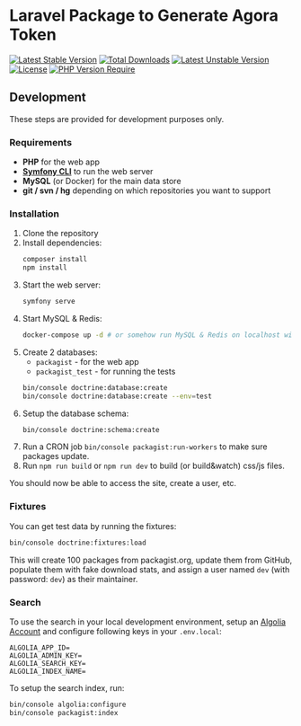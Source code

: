# Laravel Package to Generate Agora Token

[![Latest Stable Version](http://poser.pugx.org/phpunit/phpunit/v)](https://packagist.org/packages/phpunit/phpunit) [![Total Downloads](http://poser.pugx.org/phpunit/phpunit/downloads)](https://packagist.org/packages/phpunit/phpunit) [![Latest Unstable Version](http://poser.pugx.org/phpunit/phpunit/v/unstable)](https://packagist.org/packages/phpunit/phpunit) [![License](http://poser.pugx.org/phpunit/phpunit/license)](https://packagist.org/packages/phpunit/phpunit) [![PHP Version Require](http://poser.pugx.org/phpunit/phpunit/require/php)](https://packagist.org/packages/phpunit/phpunit)

## Development

These steps are provided for development purposes only.

### Requirements

- **PHP** for the web app
- **[Symfony CLI](https://symfony.com/download)** to run the web server
- **MySQL** (or Docker) for the main data store
- **git / svn / hg** depending on which repositories you want to support

### Installation

1. Clone the repository
2. Install dependencies:
   ```bash
   composer install
   npm install
   ```
3. Start the web server:
   ```bash
   symfony serve
   ```
4. Start MySQL & Redis:
   ```bash
   docker-compose up -d # or somehow run MySQL & Redis on localhost without docker
   ```
5. Create 2 databases:
    - `packagist` - for the web app
    - `packagist_test` - for running the tests
   ```bash
   bin/console doctrine:database:create
   bin/console doctrine:database:create --env=test
   ```
6. Setup the database schema:
   ```bash
   bin/console doctrine:schema:create
   ```
7. Run a CRON job `bin/console packagist:run-workers` to make sure packages update.
8. Run `npm run build` or `npm run dev` to build (or build&watch) css/js files.

You should now be able to access the site, create a user, etc.

### Fixtures

You can get test data by running the fixtures:

```bash
bin/console doctrine:fixtures:load
 ```

This will create 100 packages from packagist.org, update them from GitHub,
populate them with fake download stats, and assign a user named `dev`
(with password: `dev`) as their maintainer.

### Search

To use the search in your local development environment, setup an
[Algolia Account](https://www.algolia.com/) and configure following keys
in your `.env.local`:

```dotenv
ALGOLIA_APP_ID=
ALGOLIA_ADMIN_KEY=
ALGOLIA_SEARCH_KEY=
ALGOLIA_INDEX_NAME=
```

To setup the search index, run:

```bash
bin/console algolia:configure
bin/console packagist:index
```

